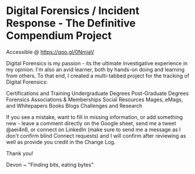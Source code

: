 # Digital Forensics / Incident Response - The Definitive Compendium Project

Accessible @ https://goo.gl/0NmiaV

Digital Forensics is my passion - its the ultimate investigative experience in my opinion. I'm also an avid learner, both by hands-on doing and learning from others. To that end, I created a multi-tabbed project for the tracking of Digital Forensics:

  Certifications and Training
  Undergraduate Degrees
  Post-Graduate Degrees
  Forensics Associations & Memberships
  Social Resources
  Mages, eMags, and Whitepapers
  Books
  Blogs
  Challenges and Research

If you see a mistake, want to fill in missing information, or add something new - leave a comment directly on the Google sheet, send me a tweet @aei4n6, or connect on LinkedIn (make sure to send me a message as I don't confirm blind Connect requests) and I will confirm after reviewing as well as provide you credit in the Change Log.

Thank you!

Devon ~ "Finding bits, eating bytes"
